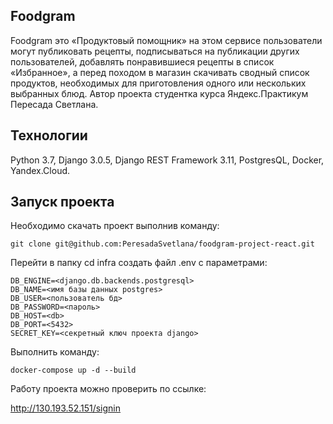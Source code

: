 ## Foodgram

Foodgram это «Продуктовый помощник» на этом сервисе пользователи могут публиковать рецепты, подписываться на публикации других пользователей, добавлять понравившиеся рецепты в список «Избранное», а перед походом в магазин скачивать сводный список продуктов, необходимых для приготовления одного или нескольких выбранных блюд.
Автор проекта студентка курса Яндекс.Практикум Пересада Светлана.

## **Технологии**

Python 3.7, Django 3.0.5, Django REST Framework 3.11, PostgresQL, Docker, Yandex.Cloud.

## **Запуск проекта**

Необхoдимо скачать проект выполнив команду:

```
git clone git@github.com:PeresadaSvetlana/foodgram-project-react.git
```

Перейти в папку cd infra cоздать файл .env с параметрами:

```
DB_ENGINE=<django.db.backends.postgresql>
DB_NAME=<имя базы данных postgres>
DB_USER=<пользователь бд>
DB_PASSWORD=<пароль>
DB_HOST=<db>
DB_PORT=<5432>
SECRET_KEY=<секретный ключ проекта django>
```
Выполнить команду:

```
docker-compose up -d --build
```
Работу проекта можно проверить по ссылке:

http://130.193.52.151/signin





